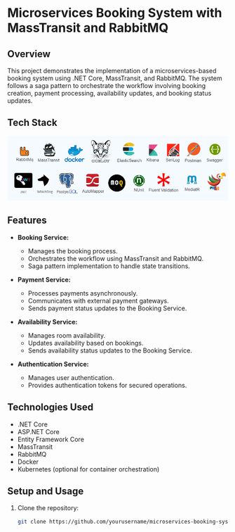 # Microservices Booking System with MassTransit and RabbitMQ

## Overview

This project demonstrates the implementation of a microservices-based booking system using .NET Core, MassTransit, and RabbitMQ. The system follows a saga pattern to orchestrate the workflow involving booking creation, payment processing, availability updates, and booking status updates.
## Tech Stack
![techStack](Doc/techStack.png)  
## Features

- **Booking Service:**
  - Manages the booking process.
  - Orchestrates the workflow using MassTransit and RabbitMQ.
  - Saga pattern implementation to handle state transitions.

- **Payment Service:**
  - Processes payments asynchronously.
  - Communicates with external payment gateways.
  - Sends payment status updates to the Booking Service.

- **Availability Service:**
  - Manages room availability.
  - Updates availability based on bookings.
  - Sends availability status updates to the Booking Service.

- **Authentication Service:**
  - Manages user authentication.
  - Provides authentication tokens for secured operations.

## Technologies Used

- .NET Core
- ASP.NET Core
- Entity Framework Core
- MassTransit
- RabbitMQ
- Docker
- Kubernetes (optional for container orchestration)

## Setup and Usage

1. Clone the repository:

   ```bash
   git clone https://github.com/yourusername/microservices-booking-system.git

